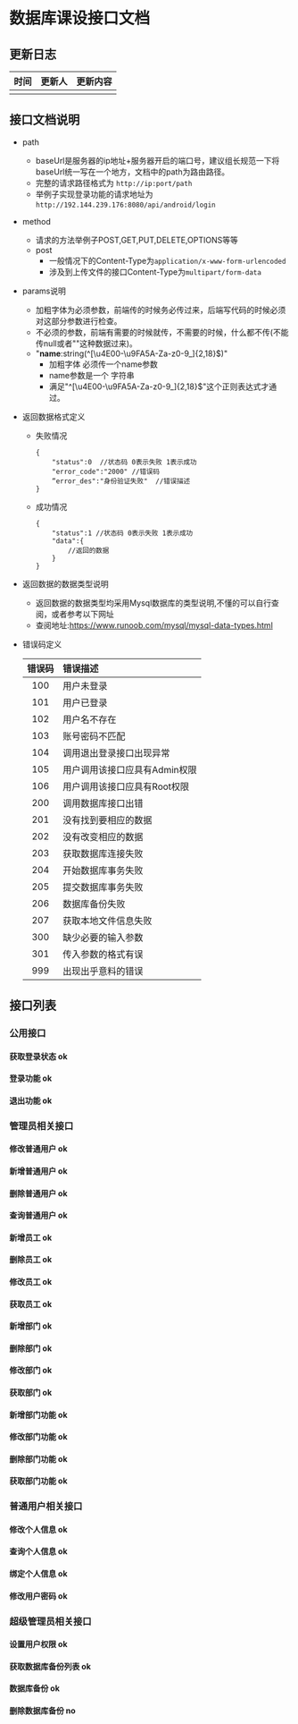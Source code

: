# 数据库课设接口文档

## 更新日志
| 时间  | 更新人 | 更新内容 |
| :---: | :----: | :------- |
|       |        |          |

## 接口文档说明
- path
  - baseUrl是服务器的ip地址+服务器开启的端口号，建议组长规范一下将baseUrl统一写在一个地方，文档中的path为路由路径。
  - 完整的请求路径格式为 `http://ip:port/path`
  - 举例子实现登录功能的请求地址为 `http://192.144.239.176:8080/api/android/login`
- method
  - 请求的方法举例子POST,GET,PUT,DELETE,OPTIONS等等
  - post
    - 一般情况下的Content-Type为`application/x-www-form-urlencoded`
    - 涉及到上传文件的接口Content-Type为`multipart/form-data`

- params说明
    - 加粗字体为必须参数，前端传的时候务必传过来，后端写代码的时候必须对这部分参数进行检查。
    - 不必须的参数，前端有需要的时候就传，不需要的时候，什么都不传(不能传null或者""这种数据过来)。
    - "**name**:string(^[\u4E00-\u9FA5A-Za-z0-9_]{2,18}$)"
      - 加粗字体 必须传一个name参数
      - name参数是一个 字符串
      - 满足"^[\u4E00-\u9FA5A-Za-z0-9_]{2,18}$"这个正则表达式才通过。

- 返回数据格式定义
  - 失败情况
    ```(json)
    {
        "status":0  //状态码 0表示失败 1表示成功
        "error_code":"2000" //错误码
        “error_des":"身份验证失败"  //错误描述
    }
    ```
  - 成功情况
    ```
    {
        "status":1 //状态码 0表示失败 1表示成功
        "data":{
            //返回的数据
        }
    }
    ```
- 返回数据的数据类型说明
  - 返回数据的数据类型均采用Mysql数据库的类型说明,不懂的可以自行查阅，或者参考以下网址
  - 查阅地址:https://www.runoob.com/mysql/mysql-data-types.html

- 错误码定义

    | 错误码 | 错误描述                      |
    | :----: | :---------------------------- |
    |  100   | 用户未登录                    |
    |  101   | 用户已登录                    |
    |  102   | 用户名不存在                  |
    |  103   | 账号密码不匹配                |
    |  104   | 调用退出登录接口出现异常      |
    |  105   | 用户调用该接口应具有Admin权限 |
    |  106   | 用户调用该接口应具有Root权限  |
    |  200   | 调用数据库接口出错            |
    |  201   | 没有找到要相应的数据          |
    |  202   | 没有改变相应的数据            |
    |  203   | 获取数据库连接失败            |
    |  204   | 开始数据库事务失败            |
    |  205   | 提交数据库事务失败            |
    |  206   | 数据库备份失败                |
    |  207   | 获取本地文件信息失败          |
    |  300   | 缺少必要的输入参数            |
    |  301   | 传入参数的格式有误            |
    |  999   | 出现出乎意料的错误            |
  
## 接口列表
### 公用接口
#### 获取登录状态 ok
#### 登录功能 ok
#### 退出功能 ok

### 管理员相关接口

#### 修改普通用户 ok
#### 新增普通用户 ok
#### 删除普通用户 ok
#### 查询普通用户 ok

#### 新增员工 ok
#### 删除员工 ok
#### 修改员工 ok
#### 获取员工 ok

#### 新增部门 ok
#### 删除部门 ok
#### 修改部门 ok
#### 获取部门 ok

#### 新增部门功能 ok
#### 修改部门功能 ok
#### 删除部门功能 ok
#### 获取部门功能 ok

### 普通用户相关接口
#### 修改个人信息 ok
#### 查询个人信息 ok
#### 绑定个人信息 ok
#### 修改用户密码 ok

### 超级管理员相关接口

#### 设置用户权限 ok

#### 获取数据库备份列表 ok
#### 数据库备份 ok
#### 删除数据库备份 no

